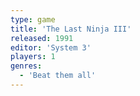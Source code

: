 ```yaml
---
type: game
title: 'The Last Ninja III'
released: 1991
editor: 'System 3'
players: 1
genres:
  - 'Beat them all'
---
```

